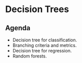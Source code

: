 # Decision Trees

## Agenda
- Decision tree for classification.  
- Branching criteria and metrics.  
- Decision tree for regression.  
- Random forests.  

